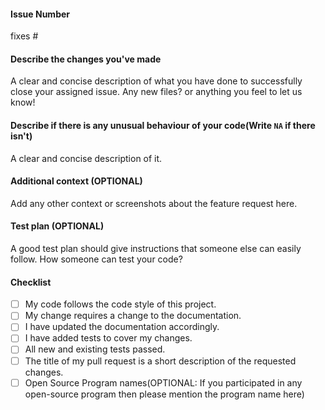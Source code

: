 #### Issue Number
fixes #
<!-- Please Mention the issue number as  ISSUE #(Issue Number)
Example:
ISSUE #5
-->

#### Describe the changes you've made
A clear and concise description of what you have done to successfully close your assigned issue. Any new files? or anything you feel to let us know!

#### Describe if there is any unusual behaviour of your code(Write `NA` if there isn't)
A clear and concise description of it.

#### Additional context (OPTIONAL)
Add any other context or screenshots about the feature request here.

#### Test plan (OPTIONAL)
A good test plan should give instructions that someone else can easily follow.
How someone can test your code?

#### Checklist
<!--
Example how to mark a checkbox :-
- [x] My code follows the code style of this project.
-->
- [ ] My code follows the code style of this project.
- [ ] My change requires a change to the documentation.
- [ ] I have updated the documentation accordingly.
- [ ] I have added tests to cover my changes.
- [ ] All new and existing tests passed.
- [ ] The title of my pull request is a short description of the requested changes.
- [ ] Open Source Program names(OPTIONAL: If you participated in any open-source program then please mention the program name here)
